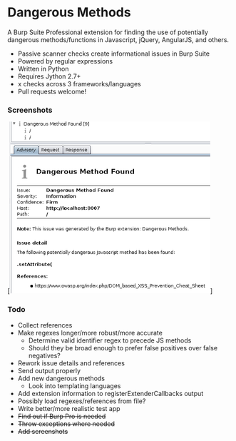 # Dangerous Methods
A Burp Suite Professional extension for finding the use of potentially dangerous methods/functions in Javascript, jQuery, AngularJS, and others.

* Passive scanner checks create informational issues in Burp Suite
* Powered by regular expressions
* Written in Python
* Requires Jython 2.7+ 
* x checks across 3 frameworks/languages
* Pull requests welcome!

### Screenshots
[![Example Issue](screenshots/dangerous-methods-issue.png)]

### Todo
* Collect references
* Make regexes longer/more robust/more accurate
    * Determine valid identifier regex to precede JS methods
    * Should they be broad enough to prefer false positives over false negatives?
* Rework issue details and references
* Send output properly
* Add new dangerous methods
    * Look into templating languages
* Add extension information to registerExtenderCallbacks output
* Possibly load regexes/references from file?
* Write better/more realistic test app
* ~~Find out if Burp Pro is needed~~
* ~~Throw exceptions where needed~~
* ~~Add screenshots~~